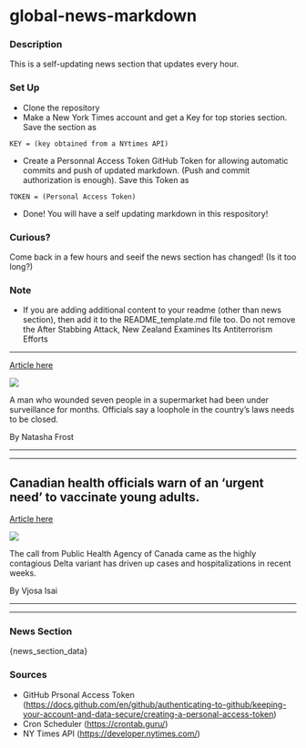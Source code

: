 # global-news-markdown

### Description 
This is a self-updating news section that updates every hour.

### Set Up 
* Clone the repository
* Make a New York Times account and get a Key for top stories section. Save the section as 
 ```
 KEY = (key obtained from a NYtimes API)
 ```
*  Create a Personnal Access Token GitHub Token for allowing automatic commits and push of updated markdown. (Push and commit authorization is enough). Save this Token as 
```
TOKEN = (Personal Access Token)
```
* Done! You will have a self updating markdown in this respository!

### Curious?
Come back in a few hours and seeif the news section has changed! (Is it too long?)

### Note
* If you are adding additional content to your readme (other than news section), then add it to the README_template.md file too. Do not remove the After Stabbing Attack, New Zealand Examines Its Antiterrorism Efforts
---------------------------------------------------------------------

[Article here](https://www.nytimes.com/2021/09/04/world/asia/new-zealand-attack-isis.html)

[![](https://static01.nyt.com/images/2021/09/04/world/04nz-attack1/merlin_194150595_0f0e9d10-d837-44f8-b271-f1105f524886-superJumbo.jpg)](https://www.nytimes.com/2021/09/04/world/asia/new-zealand-attack-isis.html)

A man who wounded seven people in a supermarket had been under surveillance for months. Officials say a loophole in the country’s laws needs to be closed.

By Natasha Frost

* * *

* * *

Canadian health officials warn of an ‘urgent need’ to vaccinate young adults.
-----------------------------------------------------------------------------

[Article here](https://www.nytimes.com/2021/09/03/world/canadian-health-officials-warn-of-an-urgent-need-to-vaccinate-young-adults.html)

[![](https://static01.nyt.com/images/2021/09/03/world/03virus-brierfing-canada/merlin_190012230_2a8a8798-12fb-4683-8a24-a661109df00d-superJumbo.jpg)](https://www.nytimes.com/2021/09/03/world/canadian-health-officials-warn-of-an-urgent-need-to-vaccinate-young-adults.html)

The call from Public Health Agency of Canada came as the highly contagious Delta variant has driven up cases and hospitalizations in recent weeks.

By Vjosa Isai

* * *

* * *

### News Section 
{news_section_data}


### Sources 
* GitHub Prsonal Access Token (https://docs.github.com/en/github/authenticating-to-github/keeping-your-account-and-data-secure/creating-a-personal-access-token)
* Cron Scheduler (https://crontab.guru/)
* NY Times API (https://developer.nytimes.com/)
